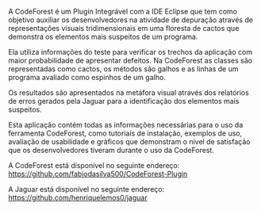 A CodeForest é um Plugin Integrável com a IDE Eclipse que tem como objetivo auxiliar os desenvolvedores na atividade de depuração através de representações visuais tridimensionais em uma floresta de cactos que demonstra os elementos mais suspeitos de um programa.

Ela utiliza informações do teste para verificar os trechos da aplicação com maior probabilidade de apresentar defeitos. Na CodeForest as classes são representadas como cactos, os métodos são galhos e as linhas de um programa avaliado como espinhos de um galho.

Os resultados são apresentados na metáfora visual através dos relatórios de erros gerados pela Jaguar para a identificação dos elementos mais suspeitos.

Esta aplicação contém todas as informações necessárias para o uso da ferramenta CodeForest, como tutoriais de instalação, exemplos de uso, avaliação
de usabilidade e gráficos que demonstram o nível de satisfação que os desenvolvedores tiveram durante o uso da CodeForest.

A CodeForest está disponível no seguinte endereço: https://github.com/fabiodasilva500/CodeForest-Plugin

A Jaguar está disponível no seguinte endereço:  https://github.com/henriquelemos0/jaguar
